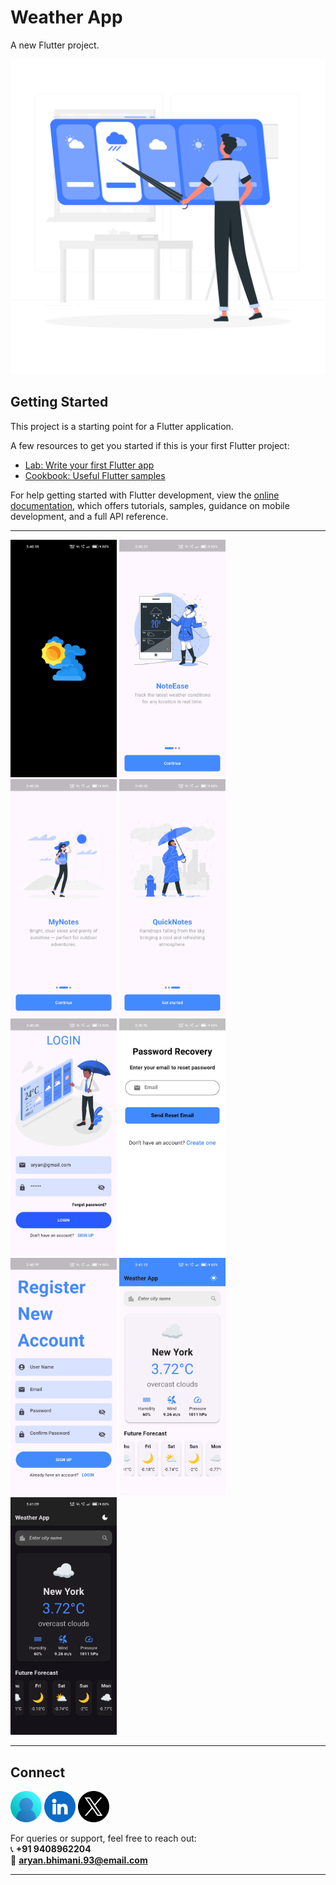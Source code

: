 # Weather App

A new Flutter project.

![Onboarding](assets/Weather-rafiki.png)

## Getting Started

This project is a starting point for a Flutter application.

A few resources to get you started if this is your first Flutter project:

- [Lab: Write your first Flutter app](https://docs.flutter.dev/get-started/codelab)
- [Cookbook: Useful Flutter samples](https://docs.flutter.dev/cookbook)

For help getting started with Flutter development, view the
[online documentation](https://docs.flutter.dev/), which offers tutorials,
samples, guidance on mobile development, and a full API reference.

---

<a><img src="assets/images/1.jpg" width="170" /></a>
<a><img src="assets/images/2.jpg" width="170" /></a>
<a><img src="assets/images/3.jpg" width="170" /></a>
<a><img src="assets/images/4.jpg" width="170" /></a>
<a><img src="assets/images/5.jpg" width="170" /></a>
<a><img src="assets/images/6.jpg" width="170" /></a>
<a><img src="assets/images/7.jpg" width="170" /></a>
<a><img src="assets/images/8.jpg" width="170" /></a>
<a><img src="assets/images/9.jpg" width="170" /></a>

---

## Connect

<a href="https://dev-aryanbhimani.pantheonsite.io/" target="_blank"><img src="assets/portfolio.png" width="50" ></a>
<a href="https://www.linkedin.com/in/aryanbhimani/" target="_blank"><img src="assets/linkedin.png" width="50"></a>
<a href="https://twitter.com/yourtwitterhandle" target="_blank"><img src="assets/twitter.png" width="50"></a> 

For queries or support, feel free to reach out:  
📞 **+91 9408962204**  
📧 **aryan.bhimani.93@email.com**

---
